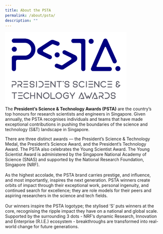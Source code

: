 ```yaml
---
title: About the PSTA
permalink: /about/psta/
description: ""
---
```

<img src="/images/Logos/psta-logo-vfc.png" alt="President’s Science and Technology Awards Logo" style="width:400px"/><br>
The <b>President’s Science & Technology Awards (PSTA)</b> are the country’s top honours for research scientists and engineers in Singapore. Given annually, the PSTA recognises individuals and teams that have made exceptional contributions in pushing the boundaries of the science and technology (S&T) landscape in Singapore. 

There are three distinct awards — the President’s Science & Technology Medal, the President’s Science Award, and the President’s Technology Award. The PSTA also celebrates the Young Scientist Award. The Young Scientist Award is administered by the Singapore National Academy of Science (SNAS) and supported by the National Research Foundation, Singapore (NRF).<br><br>
As the highest accolade, the PSTA brand carries prestige, and influence, and most importantly, inspires the next generation. PSTA winners create orbits of impact through their exceptional work, personal ingenuity, and continued search for excellence; they are role models for their peers and aspiring researchers in the science and tech fields.<br><br>
Our winners inspire the PSTA logotype; the stylised ‘S’ puts winners at the core, recognising the ripple impact they have on a national and global scale. Supported by the surrounding 3 dots - NRF’s dynamic Research, Innovation and Enterprise (R.I.E.) ecosystem - breakthroughs are transformed into real-world change for future generations.
